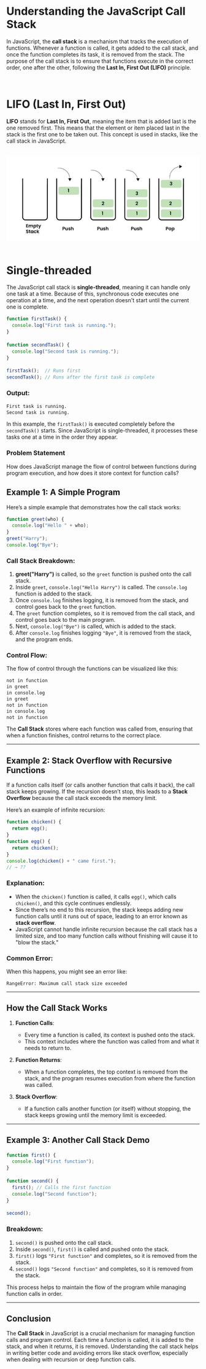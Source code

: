 
# Understanding the JavaScript Call Stack

In JavaScript, the **call stack** is a mechanism that tracks the execution of functions. Whenever a function is called, it gets added to the call stack, and once the function completes its task, it is removed from the stack. The purpose of the call stack is to ensure that functions execute in the correct order, one after the other, following the **Last In, First Out (LIFO)** principle.

<br>

# LIFO (Last In, First Out)

**LIFO** stands for **Last In, First Out**, meaning the item that is added last is the one removed first. This means that the element or item placed last in the stack is the first one to be taken out. This concept is used in stacks, like the call stack in JavaScript.

<br>

<img src="./images/call stack in js .PNG">

<br>
<br>

# Single-threaded

The JavaScript call stack is **single-threaded**, meaning it can handle only one task at a time. Because of this, synchronous code executes one operation at a time, and the next operation doesn't start until the current one is complete.

```javascript
function firstTask() {
  console.log("First task is running.");
}

function secondTask() {
  console.log("Second task is running.");
}

firstTask();  // Runs first
secondTask(); // Runs after the first task is complete
```

### Output:
```
First task is running.
Second task is running.
```

In this example, the `firstTask()` is executed completely before the `secondTask()` starts. Since JavaScript is single-threaded, it processes these tasks one at a time in the order they appear.


### Problem Statement
How does JavaScript manage the flow of control between functions during program execution, and how does it store context for function calls? 


## Example 1: A Simple Program

Here’s a simple example that demonstrates how the call stack works:

```javascript
function greet(who) {
  console.log("Hello " + who);
}
greet("Harry");
console.log("Bye");
```

### Call Stack Breakdown:

1. **greet("Harry")** is called, so the `greet` function is pushed onto the call stack.
2. Inside `greet`, `console.log("Hello Harry")` is called. The `console.log` function is added to the stack.
3. Once `console.log` finishes logging, it is removed from the stack, and control goes back to the `greet` function.
4. The `greet` function completes, so it is removed from the call stack, and control goes back to the main program.
5. Next, `console.log("Bye")` is called, which is added to the stack.
6. After `console.log` finishes logging `"Bye"`, it is removed from the stack, and the program ends.

### Control Flow:
The flow of control through the functions can be visualized like this:

```
not in function
in greet
in console.log
in greet
not in function
in console.log
not in function
```

The **Call Stack** stores where each function was called from, ensuring that when a function finishes, control returns to the correct place.

---

## Example 2: Stack Overflow with Recursive Functions

If a function calls itself (or calls another function that calls it back), the call stack keeps growing. If the recursion doesn’t stop, this leads to a **Stack Overflow** because the call stack exceeds the memory limit.

Here’s an example of infinite recursion:

```javascript
function chicken() {
  return egg();
}
function egg() {
  return chicken();
}
console.log(chicken() + " came first.");
// → ??
```

### Explanation:

- When the `chicken()` function is called, it calls `egg()`, which calls `chicken()`, and this cycle continues endlessly.
- Since there’s no end to this recursion, the stack keeps adding new function calls until it runs out of space, leading to an error known as **stack overflow**.
- JavaScript cannot handle infinite recursion because the call stack has a limited size, and too many function calls without finishing will cause it to "blow the stack."

### Common Error:
When this happens, you might see an error like:
```
RangeError: Maximum call stack size exceeded
```

---

## How the Call Stack Works

1. **Function Calls**:
   - Every time a function is called, its context is pushed onto the stack.
   - This context includes where the function was called from and what it needs to return to.
   
2. **Function Returns**:
   - When a function completes, the top context is removed from the stack, and the program resumes execution from where the function was called.
   
3. **Stack Overflow**:
   - If a function calls another function (or itself) without stopping, the stack keeps growing until the memory limit is exceeded.

---

## Example 3: Another Call Stack Demo

```javascript
function first() {
  console.log("First function");
}

function second() {
  first(); // Calls the first function
  console.log("Second function");
}

second();
```

### Breakdown:

1. `second()` is pushed onto the call stack.
2. Inside `second()`, `first()` is called and pushed onto the stack.
3. `first()` logs `"First function"` and completes, so it is removed from the stack.
4. `second()` logs `"Second function"` and completes, so it is removed from the stack.

This process helps to maintain the flow of the program while managing function calls in order.

---

## Conclusion

The **Call Stack** in JavaScript is a crucial mechanism for managing function calls and program control. Each time a function is called, it is added to the stack, and when it returns, it is removed. Understanding the call stack helps in writing better code and avoiding errors like stack overflow, especially when dealing with recursion or deep function calls.


